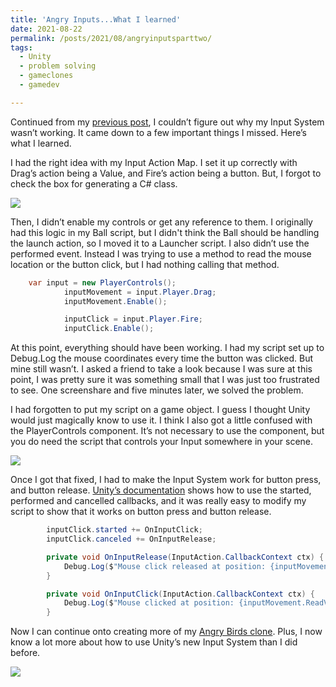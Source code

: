 ```yaml
---
title: 'Angry Inputs...What I learned'
date: 2021-08-22
permalink: /posts/2021/08/angryinputsparttwo/
tags:
  - Unity
  - problem solving
  - gameclones
  - gamedev

---
```

Continued from my [previous post](https://jennithe.dev/posts/2021/08/angryinputspartone/), I couldn’t figure out why my Input System wasn’t working. It came down to a few important things I missed. Here’s what I learned. 

I had the right idea with my Input Action Map. I set it up correctly with Drag’s action being a Value, and Fire’s action being a button. But, I forgot to check the box for generating a C# class. 

![](http://jennithe.dev/images/ABCTwo.JPG)

Then, I didn’t enable my controls or get any reference to them. I originally had this logic in my Ball script, but I didn't think the Ball should be handling the launch action, so I moved it to a Launcher script. I also didn’t use the performed event. Instead I was trying to use a method to read the mouse location or the button click, but I had nothing calling that method.    

```csharp
    var input = new PlayerControls();
            inputMovement = input.Player.Drag;
            inputMovement.Enable();

            inputClick = input.Player.Fire;
            inputClick.Enable();
```

At this point, everything should have been working. I had my script set up to Debug.Log the mouse coordinates every time the button was clicked. But mine still wasn’t. I asked a friend to take a look because I was sure at this point, I was pretty sure it was something small that I was just too frustrated to see. One screenshare and five minutes later, we solved the problem.

I had forgotten to put my script on a game object. I guess I thought Unity would just magically know to use it. I think I also got a little confused with the PlayerControls component. It’s not necessary to use the component, but you do need the script that controls your Input somewhere in your scene.   

![](http://jennithe.dev/images/ABCThree.JPG)

Once I got that fixed, I had to make the Input System work for button press, and button release. [Unity’s documentation](https://docs.unity3d.com/Packages/com.unity.inputsystem@1.0/manual/Actions.html#started-performed-and-canceled-callbacks) shows how to use the started, performed and cancelled callbacks, and it was really easy to modify my script to show that it works on button press and button release. 

```csharp
        inputClick.started += OnInputClick;
        inputClick.canceled += OnInputRelease;

        private void OnInputRelease(InputAction.CallbackContext ctx) {
            Debug.Log($"Mouse click released at position: {inputMovement.ReadValue<Vector2>()}");
        }

        private void OnInputClick(InputAction.CallbackContext ctx) {
            Debug.Log($"Mouse clicked at position: {inputMovement.ReadValue<Vector2>()}");
        }   
```

Now I can continue onto creating more of my [Angry Birds clone](https://github.com/JenniTheDev/AngryBirdClone). Plus, I now know a lot more about how to use Unity’s new Input System than I did before.  

![](https://media.giphy.com/media/4Vv0DBDoPELGjy8dWT/giphy.gif?cid=790b761194af80c0ecf222ecbda52aa86331b3fd679c66e1&rid=giphy.gif&ct=g)